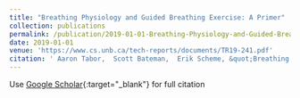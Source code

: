 ```yaml
---
title: "Breathing Physiology and Guided Breathing Exercise: A Primer"
collection: publications
permalink: /publication/2019-01-01-Breathing-Physiology-and-Guided-Breathing-Exercise-A-Primer
date: 2019-01-01
venue: 'https://www.cs.unb.ca/tech-reports/documents/TR19-241.pdf'
citation: ' Aaron Tabor,  Scott Bateman,  Erik Scheme, &quot;Breathing Physiology and Guided Breathing Exercise: A Primer.&quot; https://www.cs.unb.ca/tech-reports/documents/TR19-241.pdf, 2019.'
---
```

Use [Google Scholar](https://scholar.google.com/scholar?q=Breathing+Physiology+and+Guided+Breathing+Exercise:+A+Primer){:target="_blank"} for full citation